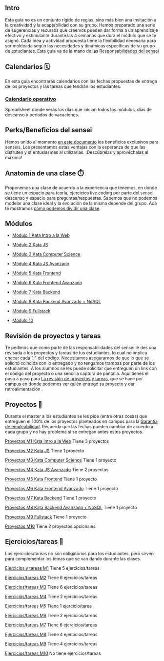 ## Intro 
Esta guía no es un conjunto rígido de reglas, sino más bien una invitación a la creatividad y la adaptabilidad con su grupo. Hemos preparado una serie de sugerencias y recursos que creemos pueden dar forma a un aprendizaje efectivo y estimulante durante las 4 semanas que dura el módulo que se te asignó. Cada idea y actividad propuesta tiene la flexibilidad necesaria para ser moldeada según las necesidades y dinámicas específicas de su grupo de estudiantes. Esta guía va de la mano de las [Responsabilidades del sensei](/Responsabilidades%20del%20sensei.md)

## Calendarios 🗓️
En esta guía encontrarás calendarios con las fechas propuestas de entrega de los proyectos y las tareas que tendrán los estudiantes.
 ### [Calendario operativo](https://docs.google.com/spreadsheets/d/1Y1xmjy7IqYmHJHGcoDkhKBUcnff051IK4eTE5eK6bZU/edit#gid=1164278491)
 Spreadsheet donde verás los días que inician todos los módulos, días de descanso y periodos de vacaciones.

## Perks/Beneficios del sensei
Hemos unido al momento [en este documento](/) los beneficios exclusivos para senseis. Les presentamos estas ventajas con la esperanza de que las disfruten y st entusiasmes al utilizarlas. ¡Descúbrelas y aprovéchalas al máximo!

## Anatomía de una clase ⏱️
Proponemos una clase de acuerdo a la experiencia que tenemos, en donde se tiene un espacio para teoría, ejercicios live coding por parte del sensei, descanso y espacio para preguntas/respuestas.
Sabemos que no podemos modelar una clase ideal y la evolución de la misma depende del grupo.
Acá te mostramos [cómo podemos dividir una clase](/Anatomía%20de%20una%20clase%20⏱️.md).

## Módulos
- [Módulo 1 Kata Intro a la Web](/Módulos/M1/Módulo%201%20Kata%20Intro%20a%20la%20Web.md)

- [Módulo 2 Kata JS](/Módulos/M2/Módulo%202%20Kata%20JS.md)

- [Módulo 3 Kata Computer Science](/Módulos/M3/Módulo%203%20Kata%20Computer%20Science.md)

- [Módulo 4 Kata JS Avanzado](/Módulos/M4/Módulo%204%20Kata%20JS%20Avanzado.md)

- [Módulo 5 Kata Frontend](/Módulos/M5/Módulo%205%20Kata%20Frontend.md)

- [Módulo 6 Kata Frontend Avanzado](/Módulos/M6/Módulo%206%20Kata%20Frontend%20Avanzado.md)

- [Módulo 7 Kata Backend](/Módulos/M7/Módulo%207%20Kata%20Backend.md)

- [Módulo 8 Kata Backend Avanzado + NoSQL](/Módulos/M8/Módulo%208%20Kata%20Backend%20Avanzado%20+%20NoSQL.md)

- [Módulo 9 Fullstack](/Módulos/M9/Módulo%209%20Fullstack.md)

- [Módulo 10](/Módulos/M10/Módulo%2010.md)
## Revisión de proyectos y tareas
Te pedimos que como parte de las responsabilidades del sensei le des una revisada a los proyectos y tareas de tus estudiantes, lo cual no implica checar cada ";" del código. Necesitamos asegurarnos de que lo que se solicitó coincida con lo entregado y no tengamos trampas por parte de los estudiantes.
A los alumnos se les puede solicitar que entreguen un link con el código del proyecto o una sencilla captura de pantalla.
Aquí tienes el paso a paso para [La revisión de proyectos y tareas](/La%20revisión%20de%20proyectos%20y%20tareas.md), que se hace por campus en donde podemos ver quién entregó su proyecto y dar retroalimentación . 

## Proyectos 🏁
Durante el master a los estudiantes se les pide (entre otras cosas) que entreguen el 100% de los proyectos planteados en campus para la [Garantía de empleabilidad](/Garantía%20de%20empleabilidad.md). 
Recuerda que las fechas pueden cambiar de acuerdo a cada grupo y no hay problema si se entregan antes estos proyectos.

[Proyectos M1 Kata Intro a la Web](/Proyectos/Proyectos%20M1%20Kata%20Intro%20a%20la%20Web.md) Tiene 3 proyectos

[Proyectos M2 Kata JS](/Proyectos/Proyectos%20M2%20Kata%20JS.md) Tiene 1 proyecto

[Proyectos M3 Kata Computer Science](/Proyectos/Proyectos%20M3%20Kata%20Computer%20Science.md) Tiene 1 proyecto

[Proyectos M4 Kata JS Avanzado](/Proyectos/Proyectos%20M4%20Kata%20JS%20Avanzado.md) Tiene 2 proyectos

[Proyectos M5 Kata Frontend](/Proyectos/Proyectos%20M5%20Kata%20Frontend.md) Tiene 1 proyecto

[Proyectos M6 Kata Frontend Avanzado](/Proyectos/Proyectos%20M6%20Kata%20Frontend%20Avanzado.md) Tiene 1 proyecto

[Proyectos M7 Kata Backend](/Proyectos/Proyectos%20M7%20Kata%20Backend.md) Tiene 1 proyecto

[Proyectos M8 Kata Backend Avanzado + NoSQL](/Proyectos/Proyectos%20M8%20Kata%20Backend%20Avanzado%20+%20NoSQL.md) Tiene 1 proyecto

[Proyectos M9 Fullstack](/Proyectos/Proyectos%20M9%20Fullstack.md) Tiene 1 proyecto

[Proyectos M10](/Proyectos/Proyectos%20M10.md) Tiene 2 proyectos opcionales

## Ejercicios/tareas 📝
Los ejercicios/tareas no son obligatorios para los estudiantes, pero sirven para complementar los temas que se van dando durante las clases.

[Ejercicios y tareas M1](/Ejercicios%20y%20tareas/Ejercicios%20y%20tareas%20M1.md) Tiene 5 ejercicios/tareas

[Ejercicios/tareas M2](/Ejercicios%20y%20tareas/Ejercicios%20y%20tareas%20M2.md) Tiene 6 ejercicios/tareas

[Ejercicios/tareas M3](/Ejercicios%20y%20tareas/Ejercicios%20y%20tareas%20M3.md) Tiene 6 ejercicios/tareas

[Ejercicios/tareas M4](/Ejercicios%20y%20tareas/Ejercicios%20y%20tareas%20M4.md) Tiene 2 ejercicios/tareas

[Ejercicios/tareas M5](/Ejercicios%20y%20tareas/Ejercicios%20y%20tareas%20M5.md) Tiene 1 ejercicio/tarea

[Ejercicios/tareas M6](/Ejercicios%20y%20tareas/Ejercicios%20y%20tareas%20M6.md) Tiene 2 ejercicios/tareas

[Ejercicios/tareas M7](/Ejercicios%20y%20tareas/Ejercicios%20y%20tareas%20M7.md) Tiene 6 ejercicios/tareas

[Ejercicios/tareas M8](/Ejercicios%20y%20tareas/Ejercicios%20y%20tareas%20M8.md) Tiene 4 ejercicios/tareas

[Ejercicios/tareas M9](/Ejercicios%20y%20tareas/Ejercicios%20y%20tareas%20M9.md) Tiene 4 ejercicios/tareas

[Ejercicios/tareas M10](/Ejercicios%20y%20tareas/Ejercicios%20y%20tareas%20M10.md) No tiene ejercicios/tareas